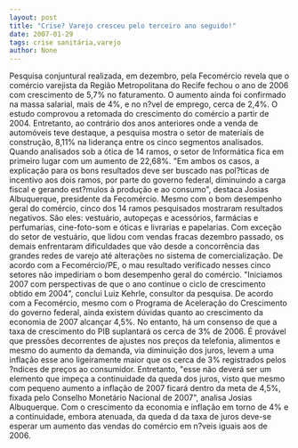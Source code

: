 ```yaml
---
layout: post
title: "Crise? Varejo cresceu pelo terceiro ano seguido!"
date: 2007-01-29
tags: crise sanitária,varejo
author: None
---
```

Pesquisa conjuntural realizada, em dezembro, pela Fecomércio revela que o comércio varejista da Região Metropolitana do Recife fechou o ano de 2006 com crescimento de 5,7% no faturamento. 
O aumento ainda foi confirmado na massa salarial, mais de 4%, e no n?vel de emprego, cerca de 2,4%. 
O estudo comprovou a retomada do crescimento do comércio a partir de 2004. 
Entretanto, ao contrário dos anos anteriores onde a venda de automóveis teve destaque, a pesquisa mostra o setor de materiais de construção, 8,11% na liderança entre os cinco segmentos analisados. 
Quando analisados sob a ótica de 14 ramos, o setor de Informática fica em primeiro lugar com um aumento de 22,68%. 
\"Em ambos os casos, a explicação para os bons resultados deve ser buscado nas pol?ticas de incentivo aos dois ramos, por parte do governo federal, diminuindo a carga fiscal e gerando est?mulos à produção e ao consumo\", destaca Josias Albuquerque, presidente da Fecomércio. 
Mesmo com o bom desempenho geral do comércio, cinco dos 14 ramos pesquisados mostraram resultados negativos. 
São eles: vestuário, autopeças e acessórios, farmácias e perfumarias, cine-foto-som e óticas e livrarias e papelarias. 
Com exceção do setor de vestuário, que lidou com vendas fracas dezembro passado, os demais enfrentaram dificuldades que vão desde a concorrência das grandes redes de varejo até alterações no sistema de comercialização. 
De acordo com a Fecomércio/PE, o mau resultado verificado nesses cinco setores não impediriam o bom desempenho geral do comércio.
\"Iniciamos 2007 com perspectivas de que o ano continue o ciclo de crescimento obtido em 2004\", conclui Luiz Kehrle, consultor da pesquisa. 
De acordo com a Fecomércio, mesmo com o Programa de Aceleração do Crescimento do governo federal, ainda existem dúvidas quanto ao crescimento da economia de 2007 alcançar 4,5%.
No entanto, há um consenso de que a taxa de crescimento do PIB suplantará os cerca de 3% de 2006. 
É provável que pressões decorrentes de ajustes nos preços da telefonia, alimentos e mesmo do aumento da demanda, via diminuição dos juros, levem a uma inflação esse ano ligeiramente maior que os cerca de 3% registrados pelos ?ndices de preços ao consumidor. 
Entretanto, \"esse não deverá ser um elemento que impeça a continuidade da queda dos juros, visto que mesmo com pequeno aumento a inflação de 2007 ficará dentro da meta de 4,5%, fixada pelo Conselho Monetário Nacional de 2007\", analisa Josias Albuquerque. 
Com o crescimento da economia e inflação em torno de 4% e a continuidade, embora atenuada, da queda d da taxa de juros deve-se esperar um aumento das vendas do comércio em n?veis iguais aos de 2006.  